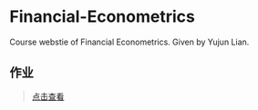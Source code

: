 # Financial-Econometrics

Course webstie of Financial Econometrics. Given by Yujun Lian.

## 作业

> [点击查看](homework/readme.md)